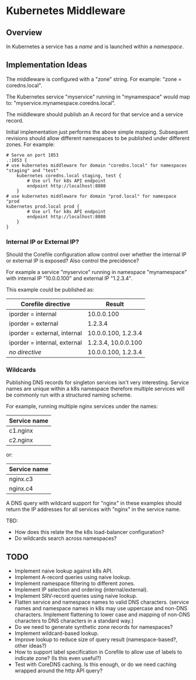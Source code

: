 Kubernetes Middleware
=====================

Overview
--------

In Kubernetes a service has a _name_ and is launched within a _namespace_.


Implementation Ideas
--------------------

The middleware is configured with a "zone" string. For example: "zone = coredns.local".

The Kubernetes service "myservice" running in "mynamespace" would map to: "myservice.mynamespace.coredns.local".

The middleware should publish an A record for that service and a service record.

Initial implementation just performs the above simple mapping. Subsequent revisions should allow different namespaces to be
published under different zones. For example:

    # Serve on port 1053
    .:1053 {
    # use kubernetes middleware for domain "coredns.local" for namespaces "staging" and "test"
        kubernetes coredns.local staging, test {
            # Use url for k8s API endpoint
            endpoint http://localhost:8080
        }
    # use kubernetes middleware for domain "prod.local" for namespace "prod
    kubernetes prod.local prod {
            # Use url for k8s API endpoint
            endpoint http://localhost:8080
        }
    }


### Internal IP or External IP?
Should the Corefile configuration allow control over whether the internal IP or external IP is exposed? Also control the precidence?

For example a service "myservice" running in namespace "mynamespace" with internal IP "10.0.0.100" and external IP "1.2.3.4".

This example could be published as:

| Corefile directive           | Result              |
|------------------------------|---------------------|
| iporder = internal           | 10.0.0.100          |
| iporder = external           | 1.2.3.4             |
| iporder = external, internal | 10.0.0.100, 1.2.3.4 |
| iporder = internal, external | 1.2.3.4, 10.0.0.100 |
| _no directive_               | 10.0.0.100, 1.2.3.4 |



### Wildcards

Publishing DNS records for singleton services isn't very interesting. Service
names are unique within a k8s namespace therefore multiple services will be
commonly run with a structured naming scheme.

For example, running multiple nginx services under the names:

| Service name |
|--------------|
| c1.nginx     |
| c2.nginx     |

or:

| Service name |
|--------------|
| nginx.c3     |
| nginx.c4     |

A DNS query with wildcard support for "nginx" in these examples should
return the IP addresses for all services with "nginx" in the service name.

TBD:
* How does this relate the the k8s load-balancer configuration?
* Do wildcards search across namespaces?


TODO
----
* Implement naive lookup against k8s API.
* Implement A-record queries using naive lookup.
* Implement namespace filtering to different zones.
* Implement IP selection and ordering (internal/external).
* Implement SRV-record queries using naive lookup.
* Flatten service and namespace names to valid DNS characters. (service names
  and namespace names in k8s may use uppercase and non-DNS characters. Implement
  flattening to lower case and mapping of non-DNS characters to DNS characters
  in a standard way.)
* Do we need to generate synthetic zone records for namespaces?
* Implement wildcard-based lookup.
* Improve lookup to reduce size of query result (namespace-based?, other ideas?)
* How to support label specification in Corefile to allow use of labels to indicate zone? (Is this even useful?)
* Test with CoreDNS caching. Is this enough, or do we need caching wrapped around the http API query?
